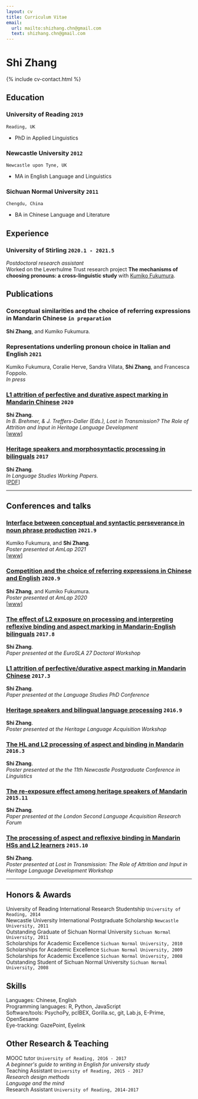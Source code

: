 ```yaml
---
layout: cv
title: Curriculum Vitae
email:
  url: mailto:shizhang.chn@gmail.com
  text: shizhang.chn@gmail.com
---
```


# Shi **Zhang**

<!--
include contact information from the front matter
Supported arguments:
    - homepage: url, text
    - phone
    - email
-->
<!-- to add in the future
  homepage:
  url: https://awpzs.github.io/
  text: awpzs.github.io
-->

{% include cv-contact.html %}

## Education

### **University of Reading** `2019`

```
Reading, UK
```

- PhD in Applied Linguistics

### **Newcastle University** `2012`

```
Newcastle upon Tyne, UK
```

- MA in English Language and Linguistics

### **Sichuan Normal University** `2011`

```
Chengdu, China
```

- BA in Chinese Language and Literature

## Experience

### **University of Stirling** `2020.1 - 2021.5`

_Postdoctoral research assistant_<br>
Worked on the Leverhulme Trust research project **The mechanisms of choosing pronouns: a cross-linguistic study** with [Kumiko Fukumura](https://www.stir.ac.uk/people/38029).

## Publications

### **Conceptual similarities and the choice of referring expressions in Mandarin Chinese** `in preparation`
**Shi Zhang**, and Kumiko Fukumura.<br>

### **Representations underling pronoun choice in Italian and English** `2021`
Kumiko Fukumura, Coralie Herve, Sandra Villata, **Shi Zhang**, and Francesca Foppolo.<br>
_In press_<br>

### [**L1 attrition of perfective and durative aspect marking in Mandarin Chinese**](https://benjamins.com/catalog/sibil.59.10zha) `2020`
**Shi Zhang**.<br> 
_In B. Brehmer, & J. Treffers-Daller (Eds.), Lost in Transmission? The Role of Attrition and Input in Heritage Language Development_<br>
[[www](https://benjamins.com/catalog/sibil.59.10zha)]

### [**Heritage speakers and morphosyntactic processing in bilinguals**](https://www.reading.ac.uk/web/files/english-language/elal_Vol_8_Zhang.pdf) `2017`
**Shi Zhang**.<br>
_In Language Studies Working Papers._<br>
[[PDF](https://www.reading.ac.uk/web/files/english-language/elal_Vol_8_Zhang.pdf)]

---

## Conferences and talks

### [**Interface between conceptual and syntactic perseverance in noun phrase production**](https://amlap2021.github.io/program/24.pdf) `2021.9`
Kumiko Fukumura, and **Shi Zhang**.<br> 
_Poster presented at AmLap 2021_<br>
[[www](https://amlap2021.github.io/program/24.pdf)]

### [**Competition and the choice of referring expressions in Chinese and English**](https://osf.io/bnvmf/) `2020.9`
**Shi Zhang**, and Kumiko Fukumura.<br> 
_Poster presented at AmLap 2020_<br>
[[www](https://osf.io/bnvmf/)]

### [**The effect of L2 exposure on processing and interpreting reflexive binding and aspect marking in Mandarin-English bilinguals**]() `2017.8`
**Shi Zhang**.<br> 
_Paper presented at the EuroSLA 27 Doctoral Workshop_<br>

### [**L1 attrition of perfective/durative aspect marking in Mandarin Chinese**]() `2017.3`
**Shi Zhang**.<br> 
_Paper presented at the Language Studies PhD Conference_<br>

### [**Heritage speakers and bilingual language processing**]() `2016.9`
**Shi Zhang**.<br> 
_Poster presented at the Heritage Language Acquisition Workshop_<br>

### [**The HL and L2 processing of aspect and binding in Mandarin**]() `2016.3`
**Shi Zhang**.<br> 
_Poster presented at the the 11th Newcastle Postgraduate Conference in Linguistics_<br>

### [**The re-exposure effect among heritage speakers of Mandarin**]() `2015.11`
**Shi Zhang**.<br> 
_Paper presented at the London Second Language Acquisition Research Forum_<br>

### [**The processing of aspect and reflexive binding in Mandarin HSs and L2 learners**]() `2015.10`
**Shi Zhang**.<br> 
_Poster presented at Lost in Transmission: The Role of Attrition and Input in Heritage Language Development Workshop_<br>

---

## Honors & Awards

University of Reading International Research Studentship `University of Reading, 2014` <br>
Newcastle University International Postgraduate Scholarship `Newcastle University, 2011` <br>
Outstanding Graduate of Sichuan Normal University `Sichuan Normal University, 2011` <br>
Scholarships for Academic Excellence `Sichuan Normal University, 2010` <br>
Scholarships for Academic Excellence `Sichuan Normal University, 2009` <br>
Scholarships for Academic Excellence `Sichuan Normal University, 2008`<br>
Outstanding Student of Sichuan Normal University `Sichuan Normal University, 2008` <br>

## Skills

Languages: Chinese, English <br>
Programming languages: R, Python, JavaScript <br>
Software/tools: PsychoPy, pcIBEX, Gorilla.sc, git, Lab.js, E-Prime, OpenSesame <br>
Eye-tracking: GazePoint, Eyelink <br>

## Other Research & Teaching

MOOC tutor `University of Reading, 2016 - 2017` <br>
_A beginner's guide to writing in English for university study_ <br>
Teaching Assistant `University of Reading, 2015 - 2017` <br>
_Research design methods_ <br>
_Language and the mind_ <br>
Research Assistant `University of Reading, 2014-2017` <br>

<!-- ## Service

Reviewer `CHI 2021`
Research Experiences for Undergraduates in Software Engineering Admission Committee `CMU, 2019 - 2020` -->

<!-- ### Footer

Last updated: March 2021 -->
